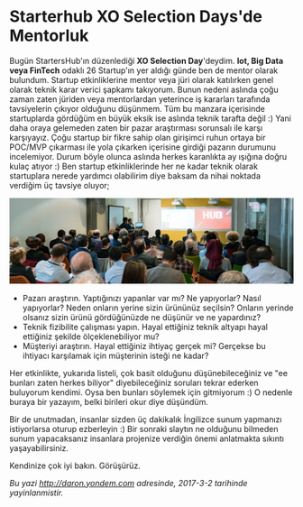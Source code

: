 # Starterhub XO Selection Days'de Mentorluk 

Bugün StartersHub'ın düzenlediği **XO Selection Day**'deydim. **Iot, Big Data veya FinTech** odaklı 26 Startup'ın yer aldığı günde ben de mentor olarak bulundum. Startup etkinliklerine mentor veya jüri olarak katılırken genel olarak teknik karar verici şapkamı takıyorum. Bunun nedeni aslında çoğu zaman zaten jüriden veya mentorlardan yeterince iş kararları tarafında tavsiyelerin çıkıyor olduğunu düşünmem. Tüm bu manzara içerisinde startuplarda gördüğüm en büyük eksik ise aslında teknik tarafta değil :) Yani daha oraya gelemeden zaten bir pazar araştırması sorunsalı ile karşı karşıyayız. Çoğu startup bir fikre sahip olan girişimci ruhun ortaya bir POC/MVP çıkarması ile yola çıkarken içerisine girdiği pazarın durumunu incelemiyor. Durum böyle olunca aslında herkes karanlıkta ay ışığına doğru kulaç atıyor :) Ben startup etkinliklerinde her ne kadar teknik olarak startuplara nerede yardımcı olabilirim diye baksam da nihai noktada verdiğim üç tavsiye oluyor;

![Starterhub XO Selection Day 2017](../media/Starterhub_XO_Selection_Days_Mentorluk/startershub.jpg)

- Pazarı araştırın. Yaptığınızı yapanlar var mı? Ne yapıyorlar? Nasıl yapıyorlar? Neden onların yerine sizin ürününüz seçilsin? Onların yerinde olsanız sizin ürünü gördüğünüzde ne düşünür ve ne yapardınız?
- Teknik fizibilite çalışması yapın. Hayal ettiğiniz teknik altyapı hayal ettiğiniz şekilde ölçeklenebiliyor mu?
- Müşteriyi araştırın. Hayal ettiğiniz ihtiyaç gerçek mi? Gerçekse bu ihtiyacı karşılamak için müşterinin isteği ne kadar?

Her etkinlikte, yukarıda listeli, çok basit olduğunu düşünebileceğiniz ve "ee bunları zaten herkes biliyor" diyebileceğiniz soruları tekrar ederken buluyorum kendimi. Oysa ben bunları söylemek için gitmiyorum :) O nedenle buraya bir yazayım, belki birileri okur diye düşündüm.

Bir de unutmadan, insanlar sizden üç dakikalık İngilizce sunum yapmanızı istiyorlarsa oturup ezberleyin :) Bir sonraki slaytın ne olduğunu bilmeden sunum yapacaksanız insanlara projenize verdiğin önemi anlatmakta sıkıntı yaşayabilirsiniz. 

Kendinize çok iyi bakın. Görüşürüz. 


*Bu yazi http://daron.yondem.com adresinde, 2017-3-2 tarihinde yayinlanmistir.*